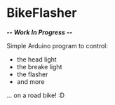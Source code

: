 # BikeFlasher
***-- Work In Progress --***  

Simple Arduino program to control:
- the head light
- the breake light
- the flasher
- and more

... on a road bike! :D

